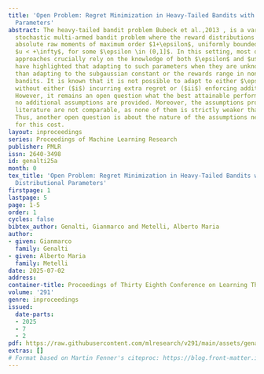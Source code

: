 ```yaml
---
title: 'Open Problem: Regret Minimization in Heavy-Tailed Bandits with Unknown Distributional
  Parameters'
abstract: The heavy-tailed bandit problem Bubeck et al.,2013 , is a variant of the
  stochastic multi-armed bandit problem where the reward distributions have finite
  absolute raw moments of maximum order $1+\epsilon$, uniformly bounded by a constant
  $u < +\infty$, for some $\epsilon \in (0,1]$. In this setting, most of the proposed
  approaches crucially rely on the knowledge of both $\epsilon$ and $u$. Recent works
  have highlighted that adapting to such parameters when they are unknown is harder
  than adapting to the subgaussian constant or the rewards range in non-heavy-tailed
  bandits. It is known that it is not possible to adapt to either $\epsilon$ or $u$
  without either ($i$) incurring extra regret or ($ii$) enforcing additional assumptions.
  However, it remains an open question what the best attainable performance is when
  no additional assumptions are provided. Moreover, the assumptions proposed in the
  literature are not comparable, as none of them is strictly weaker than the others.
  Thus, another open question is about the nature of the assumptions needed to compensate
  for this cost.
layout: inproceedings
series: Proceedings of Machine Learning Research
publisher: PMLR
issn: 2640-3498
id: genalti25a
month: 0
tex_title: 'Open Problem: Regret Minimization in Heavy-Tailed Bandits with Unknown
  Distributional Parameters'
firstpage: 1
lastpage: 5
page: 1-5
order: 1
cycles: false
bibtex_author: Genalti, Gianmarco and Metelli, Alberto Maria
author:
- given: Gianmarco
  family: Genalti
- given: Alberto Maria
  family: Metelli
date: 2025-07-02
address:
container-title: Proceedings of Thirty Eighth Conference on Learning Theory
volume: '291'
genre: inproceedings
issued:
  date-parts:
  - 2025
  - 7
  - 2
pdf: https://raw.githubusercontent.com/mlresearch/v291/main/assets/genalti25a/genalti25a.pdf
extras: []
# Format based on Martin Fenner's citeproc: https://blog.front-matter.io/posts/citeproc-yaml-for-bibliographies/
---
```


